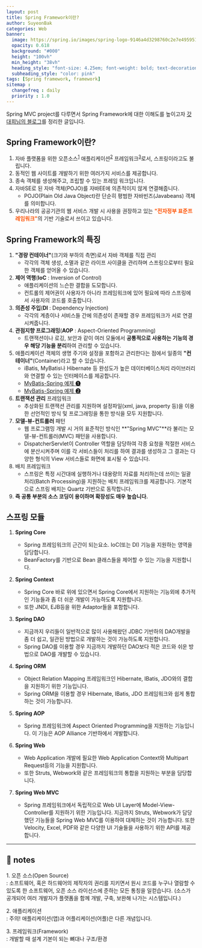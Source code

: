 ```yaml
---
layout: post
title: Spring Framework이란?
author: SuyeonBak
categories: Web
banner:
  image: https://spring.io/images/spring-logo-9146a4d3298760c2e7e49595184e1975.svg
  opacity: 0.618
  background: "#000"
  height: "100vh"
  min_height: "38vh"
  heading_style: "font-size: 4.25em; font-weight: bold; text-decoration: underline"
  subheading_style: "color: pink"
tags: [Spring framework, framework]
sitemap :
  changefreq : daily
  priority : 1.0
---
```


Spring MVC project를 다루면서 Spring Framework에 대한 이해도를 높이고자 [갓대희님의 블로그](https://goddaehee.tistory.com/156)를 정리한 글입니다.







## Spring Framework이란?

1. 자바 플랫폼을 위한 오픈소스<sup>[1](#footnote_1)</sup> 애플리케이션<sup>[2](#footnote_2)</sup> 프레임워크<sup>[3](#footnote_3)</sup>로서, 스프링이라고도 불립니다. 
2. 동적인 웹 사이트를 개발하기 위한 여러가지 서비스를 제공합니다.
3. 종속 객체를 생성해주고,  조립할 수 있는 프레임 워크입니다.
4. 자바SE로 된 자바 객체(POJO)를 자바EE에 의존적이지 않게 연결해줍니다.
   - POJO(Plain Old Java Object)란 단순히 평범한 자바빈즈(Javabeans) 객체를 의미합니다.
5. 우리나라의 공공기관의 웹 서비스 개발 시 사용을 권장하고 있는 <span style="color:#ff5100">**"전자정부 표준프레임워크"**</span>의 기반 기술로서 쓰이고 있습니다.







## Spring Framework의 특징

1. **"경량 컨테이너"**(크기와 부하의 측면)로서 자바 객체를 직접 관리
   - 각각의 객체 생성, 소멸과 같은 라이프 사이클을 관리하며 스프링으로부터 필요한 객체를 얻어올 수 있습니다.
2. **제어 역행**(**IoC** : Inversion of Control)
   - 애플리케이션의 느슨한 결합을 도모합니다.
   - 컨트롤의 제어권이 사용자가 아니라 프레임워크에 있어 필요에 따라 스프링에서 사용자의 코드를 호출합니다.
3. **의존성 주입**(**DI** : Dependency Injection)
   - 각각의 계층이나 서비스들 간에 의존성이 존재할 경우 프레임워크가 서로 연결시켜줍니다.
4. **관점지향 프로그래밍**(**AOP** : Aspect-Oriented Programming)
   - 트랜잭션이나 로깅, 보안과 같이 여러 모듈에서 **공통적으로 사용하는 기능의 경우 해당 기능을 분리**하여 관리할 수 있습니다.
5. 애플리케이션 객체의 생명 주기와 설정을 포함하고 관리한다는 점에서 일종의 **"컨테이너"**(Container)라고 할 수 있습니다.
   - iBatis, MyBatis나 Hibernate 등 완성도가 높은 데이터베이스처리 라이브러리와 연결할 수 있는 인터페이스를 제공합니다.
   - [MyBatis-Spring 예제 ➊](https://suyeon-b.github.io/db/2021/08/23/Spring-Mybatis-%EC%97%B0%EB%8F%99-%EC%98%88%EC%A0%9C.html)
   - [MyBatis-Spring 예제 ➋](https://suyeon-b.github.io/db/2021/08/23/Spring-Mybatis-%EC%97%B0%EB%8F%99-%EC%98%88%EC%A0%9C-2.html)
6. **트랜잭션 관리** 프레임워크
   - 추상화된 트랜잭션 관리를 지원하며 설정파일(xml, java, property 등)을 이용한 선언적인 방식 및 프로그래밍을 통한 방식을 모두 지원합니다.
7. **모델-뷰-컨트롤러** 패턴
   - 웹 프로그램밍 개발 시 거의 표준적인 방식인 **"Spring MVC"**라 불리는 모델-뷰-컨트롤러(MVC) 패턴을 사용합니다. 
   - DispatcherServlet이 Controller 역할을 담당하여 각종 요청을 적절한 서비스에 분산시켜주며 이를 각 서비스들이 처리를 하여 결과를 생성하고 그 결과는 다양한 형식의 View 서비스들로 화면에 표시될 수 있습니다.
8. 배치 프레임워크
   - 스프링은 특정 시간대에 실행하거나 대용량의 자료를 처리하는데 쓰이는 일괄 처리(Batch Processing)을 지원하는 배치 프레임워크를 제공합니다. 기본적으로 스프링 배치는 Quartz 기반으로 동작합니다.
9. **즉 공통 부분의 소스 코딩이 용이하며 확장성도 매우 높습니다.**







## 스프링 모듈

1. **Spring Core**

   - Spring 프레임워크의 근간이 되는요소. IoC(또는 DI) 기능을 지원하는 영역을 담당합니다.
   - BeanFactory를 기반으로 Bean 클래스들을 제어할 수 있는 기능을 지원합니다.

2. **Spring Context**

   - Spring Core 바로 위에 있으면서 Spring Core에서 지원하는 기능외에 추가적인 기능들과 좀 더 쉬운 개발이 가능하도록 지원합니다.
   - 또한 JNDI, EJB등을 위한 Adaptor들을 포함합니다.

3. **Spring DAO**

   - 지금까지 우리들이 일반적으로 많이 사용해왔던 JDBC 기반하의 DAO개발을 좀 더 쉽고, 일관된 방법으로 개발하는 것이 가능하도록 지원합니다.
   - Spring DAO를 이용할 경우 지금까지 개발하던 DAO보다 적은 코드와 쉬운 방법으로 DAO를 개발할 수 있습니다.

4. **Spring ORM**

   - Object Relation Mapping 프레임워크인 Hibernate, IBatis, JDO와의 결합을 지원하기 위한 기능입니다.
   - Spring ORM을 이용할 경우 Hibernate, IBatis, JDO 프레임워크와 쉽게 통합하는 것이 가능합니다.

5. **Spring AOP**

   - Spring 프레임워크에 Aspect Oriented Programming을 지원하는 기능입니다. 이 기능은 AOP Alliance 기반하에서 개발합니다.

6. **Spring Web**

   - Web Application 개발에 필요한 Web Application Context와 Multipart Request등의 기능을 지원합니다.
   - 또한 Struts, Webwork와 같은 프레임워크의 통합을 지원하는 부분을 담당합니다.

7. **Spring Web MVC**

   - Spring 프레임워크에서 독립적으로 Web UI Layer에 Model-View-Controller를 지원하기 위한 기능입니다. 지금까지 Struts, Webwork가 담당했던 기능들을 Spring Web MVC를 이용하여 대체하는 것이 가능합니다. 또한 Velocity, Excel, PDF와 같은 다양한 UI 기술들을 사용하기 위한 API를 제공합니다.

     

   

---

## 📍 notes

<a name="footnote_1">1.</a> 오픈 소스(Open Source)<br>: 소프트웨어, 혹은 하드웨어의 제작자의 권리를 지키면서 원시 코드를 누구나 열람할 수 있도록 한 소프트웨어, 오픈 소스 라이선스에 준하는 모든 통칭을 일컫습니다. (소스가 공개되어 여러 개발자가 플랫폼을 함께 개발, 구축, 보완해 나가는 시스템입니다.)

<a name="footnote_2">2.</a> 애플리케이션<br>: 주의! 애플리케이션(앱)과 어플리케이션(어플)은 다른 개념입니다.

<a name="footnote_3">3.</a> 프레임워크(Framework)<br>: 개발할 때 설계 기본이 되는 뼈대나 구조/환경


